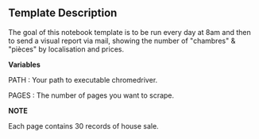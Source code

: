 ## Template Description

The goal of this notebook template is to be run every day at 8am 
and then to send a visual report via mail, showing the number of "chambres" & "pièces" by localisation and prices.

**Variables**

PATH : Your path to executable chromedriver.

PAGES : The number of pages you want to scrape.

**NOTE**

Each page contains 30 records of house sale.
